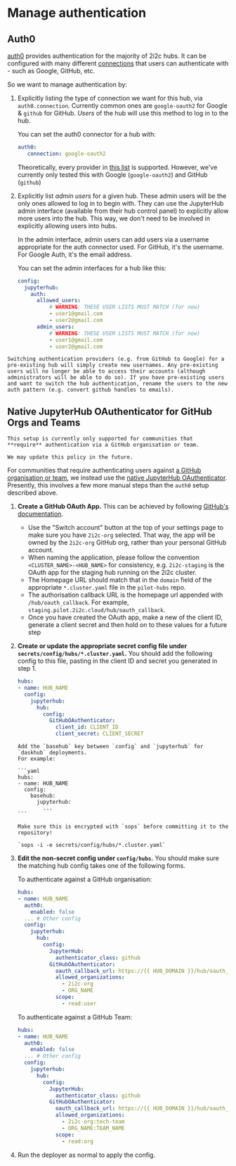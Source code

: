 # Manage authentication

## Auth0

[auth0](https://auth0.com) provides authentication for the majority of 2i2c hubs. It can
be configured with many different [connections](https://auth0.com/docs/identityproviders)
that users can authenticate with - such as Google, GitHub, etc.

So we want to manage authentication by:

1. Explicitly listing the type of connection we want for this hub, via
   `auth0.connection`. Currently common ones are `google-oauth2` for Google &
   `github` for GitHub. *Users* of the hub will use this method to log in to
   the hub.

   You can set the auth0 connector for a hub with:

   ```yaml
   auth0:
      connection: google-oauth2
   ```

   Theoretically, every provider in [this list](https://auth0.com/docs/connections/identity-providers-social)
   is supported. However, we've currently only tested this with Google
   (`google-oauth2`) and GitHub (`github`)

2. Explicitly list *admin users* for a given hub. These admin users will be the
   only ones allowed to log in to begin with. They can use the JupyterHub
   admin interface (available from their hub control panel) to explicitly allow
   more users into the hub. This way, we don't need to be involved in explicitly
   allowing users into hubs.

   In the admin interface, admin users can add users via a username appropriate
   for the auth connector used. For GitHub, it's the username. For Google Auth,
   it's the email address.

   You can set the admin interfaces for a hub like this:

   ```yaml
   config:
     jupyterhub:
       auth:
         allowed_users:
             # WARNING: THESE USER LISTS MUST MATCH (for now)
             - user1@gmail.com
             - user2@gmail.com
         admin_users:
             # WARNING: THESE USER LISTS MUST MATCH (for now)
             - user1@gmail.com
             - user2@gmail.com
   ```

```{admonition} Switching auth
Switching authentication providers (e.g. from GitHub to Google) for a pre-existing hub will simply create new usernames. Any pre-existing users will no longer be able to access their accounts (although administrators will be able to do so). If you have pre-existing users and want to switch the hub authentication, rename the users to the new auth pattern (e.g. convert github handles to emails).
```

## Native JupyterHub OAuthenticator for GitHub Orgs and Teams

```{note}
This setup is currently only supported for communities that **require** authentication via a GitHub organisation or team.

We may update this policy in the future.
```

For communities that require authenticating users against [a GitHub organisation or team](https://docs.github.com/en/organizations), we instead use the [native JupyterHub OAuthenticator](https://github.com/jupyterhub/oauthenticator).
Presently, this involves a few more manual steps than the `auth0` setup described above.

1. **Create a GitHub OAuth App.**
   This can be achieved by following [GitHub's documentation](https://docs.github.com/en/developers/apps/building-oauth-apps/creating-an-oauth-app).
   - Use the "Switch account" button at the top of your settings page to make sure you have `2i2c-org` selected.
     That way, the app will be owned by the `2i2c-org` GitHub org, rather than your personal GitHub account.
   - When naming the application, please follow the convention `<CLUSTER_NAME>-<HUB_NAME>` for consistency, e.g. `2i2c-staging` is the OAuth app for the staging hub running on the 2i2c cluster.
   - The Homepage URL should match that in the `domain` field of the appropriate `*.cluster.yaml` file in the `pilot-hubs` repo.
   - The authorisation callback URL is the homepage url appended with `/hub/oauth_callback`. For example, `staging.pilot.2i2c.cloud/hub/oauth_callback`.
   - Once you have created the OAuth app, make a new of the client ID, generate a client secret and then hold on to these values for a future step

2. **Create or update the appropriate secret config file under `secrets/config/hubs/*.cluster.yaml`.**
   You should add the following config to this file, pasting in the client ID and secret you generated in step 1.

    ```yaml
    hubs:
    - name: HUB_NAME
      config:
        jupyterhub:
          hub:
            config:
              GitHubOAuthenticator:
                client_id: CLIENT_ID
                client_secret: CLIENT_SECRET
    ```

    ````{note}
    Add the `basehub` key between `config` and `jupyterhub` for `daskhub` deployments.
    For example:

    ```yaml
    hubs:
    - name: HUB_NAME
      config:
        basehub:
          jupyterhub:
            ...
    ```
    ````

    ```{note}
    Make sure this is encrypted with `sops` before committing it to the repository!

    `sops -i -e secrets/config/hubs/*.cluster.yaml`
    ```

3. **Edit the non-secret config under `config/hubs`.**
   You should make sure the matching hub config takes one of the following forms.

   To authenticate against a GitHub organisation:

    ```yaml
    hubs:
    - name: HUB_NAME
      auth0:
        enabled: false
      ... # Other config
      config:
        jupyterhub:
          hub:
            config:
              JupyterHub:
                authenticator_class: github
              GitHubOAuthenticator:
                oauth_callback_url: https://{{ HUB_DOMAIN }}/hub/oauth_callback
                allowed_organizations:
                  - 2i2c-org
                  - ORG_NAME
                scope:
                  - read:user
    ```

   To authenticate against a GitHub Team:

    ```yaml
    hubs:
    - name: HUB_NAME
      auth0:
        enabled: false
      ... # Other config
      config:
        jupyterhub:
          hub:
            config:
              JupyterHub:
                authenticator_class: github
              GitHubOAuthenticator:
                oauth_callback_url: https://{{ HUB_DOMAIN }}/hub/oauth_callback
                allowed_organizations:
                  - 2i2c-org:tech-team
                  - ORG_NAME:TEAM_NAME
                scope:
                  - read:org
    ```

4. Run the deployer as normal to apply the config.
